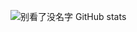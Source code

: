 ![别看了没名字 GitHub stats](https://github-readme-stats.vercel.app/api?username=anuraghazra&show_icons=true&theme=radical)
